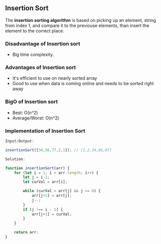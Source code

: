 ## Insertion Sort

The **insertion sorting algorithm** is based on picking up an element, string from index 1, and compare it to the previouse elements, than insert the element to the correct place.

### Disadvantage of Insertion sort
* Big time complexity. 

### Advantages of Insertion sort 
* It's efficient to use on nearly sorted array
* Good to use when data is coming online and needs to be sorted right away


### BigO of Insertion sort

* Best: O(n^2)
* Average/Worst: O(n^2)

### Implementation of Insertion Sort

```javascript
Input/Output:

insertionSort([34,56,77,2,1]); // [1,2,34,66,87]
```

```javascript
Solution:

function insertionSort(arr) {
    for (let i = 1; i < arr.length; i++) {
        let j = i-1;
        let curVal = arr[i];

        while (curVal < arr[j] && j >= 0) {
            arr[j+1] = arr[j];
            j--;
        }
        if (j !== i - 1) {
            arr[j+1] = curVal;
        }
    }

    return arr;
}

```